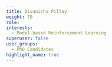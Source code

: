 ```yaml
---
title: Divanisha Pillay
weight: 70
role:
interests:
  - Model-based Reinforcement Learning
superuser: false
user_groups:
  - PhD Candidates 
highlight_name: true
---
```

